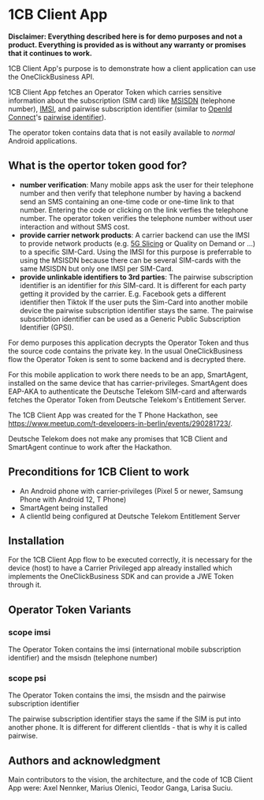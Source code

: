 # 1CB Client App

**Disclaimer:
Everything described here is for demo purposes and not a product. Everything is provided as is without any warranty or promises that it continues to work.**

1CB Client App's purpose is to demonstrate how a client application can use the OneClickBusiness API. 

1CB Client App fetches an Operator Token which carries sensitive information about the subscription (SIM card) like [MSISDN](https://en.wikipedia.org/wiki/MSISDN) (telephone number), [IMSI](https://en.wikipedia.org/wiki/International_mobile_subscriber_identity), and pairwise subscription identifier (similar to [OpenId Connect](https://openid.net/wg/connect/)'s [pairwise identifier](https://openid.net/specs/openid-connect-core-1_0.html#PairwiseAlg)).

The operator token contains data that is not easily available to _normal_ Android applications.

## What is the opertor token good for?
- **number verification**: Many mobile apps ask the user for their telephone number and then verify that telephone number by having a backend send an SMS containing an one-time code or one-time link to that number. Entering the code or clicking on the link verfies the telephone number. 
The operator token verifies the telephone number without user interaction and without SMS cost.
- **provide carrier network products**: A carrier backend can use the IMSI to provide network products (e.g. [5G Slicing](https://en.wikipedia.org/wiki/5G_network_slicing) or Quality on Demand or ...) to a specific SIM-Card. 
Using the IMSI for this purpose is preferrable to using the MSISDN because there can be several SIM-cards with the same MSISDN but only one IMSI per SIM-Card.
- **provide unlinkable identifiers to 3rd parties**: The pairwise subscription identifier is an identifier for _this_ SIM-card. It is different for each party getting it provided by the carrier. E.g. Facebook gets a different identifier then Tiktok
If the user puts the Sim-Card into another mobile device the pairwise subscription identifier stays the same.
The pairwise subscribtion identifier can be used as a Generic Public Subscription Identifier (GPSI).

For demo purposes this application decrypts the Operator Token and thus the source code contains the private key.
In the usual OneClickBusiness flow the Operator Token is sent to some backend and is decrypted there.

For this mobile application to work there needs to be an app, SmartAgent, installed on the same device that has carrier-privileges.
SmartAgent does EAP-AKA to authenticate the Deutsche Telekom SIM-card and afterwards fetches the Operator Token from Deutsche Telekom's Entitlement Server.

The 1CB Client App was created for the T Phone Hackathon, see https://www.meetup.com/t-developers-in-berlin/events/290281723/.

Deutsche Telekom does not make any promises that 1CB Client and SmartAgent continue to work after the Hackathon.

## Preconditions for 1CB Client to work

- An Android phone with carrier-privileges (Pixel 5 or newer, Samsung Phone with Android 12, T Phone)
- SmartAgent being installed
- A clientId being configured at Deutsche Telekom Entitlement Server

## Installation

For the 1CB Client App flow to be executed correctly, it is necessary for the device (host) to have
a Carrier Privileged app already installed which implements the OneClickBusiness SDK and can provide a JWE Token through it.

## Operator Token Variants

### scope imsi
The Operator Token contains the imsi (international mobile subscription identifier) and the msisdn (telephone number)

### scope psi
The Operator Token contains the imsi, the msisdn and the pairwise subscription identifier

The pairwise subscription identifier stays the same if the SIM is put into another phone.
It is different for different clientIds - that is why it is called pairwise.


## Authors and acknowledgment
Main contributors to the vision, the architecture, and the code of 1CB Client App
were: Axel Nennker, Marius Olenici, Teodor Ganga, Larisa Suciu.

